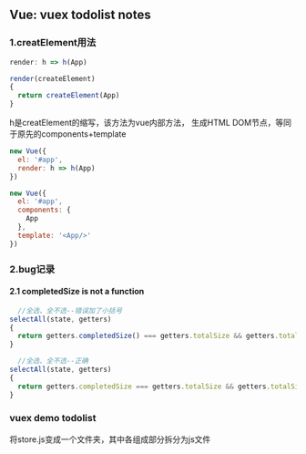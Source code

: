 
## Vue: vuex todolist notes

### 1.creatElement用法
```javascript
render: h => h(App)

render(createElement)
{
  return createElement(App)
}
```
h是creatElement的缩写，该方法为vue内部方法，
生成HTML DOM节点，等同于原先的components+template
```javascript
new Vue({
  el: '#app',
  render: h => h(App)
})

new Vue({
  el: '#app',
  components: {
    App
  },
  template: '<App/>'
})
```

### 2.bug记录

#### 2.1 completedSize is not a function
```javascript
  //全选、全不选--错误加了小括号
selectAll(state, getters)
{
  return getters.completedSize() === getters.totalSize && getters.totalSize > 0
}

  //全选、全不选--正确
selectAll(state, getters)
{
  return getters.completedSize === getters.totalSize && getters.totalSize > 0
}
```

### vuex demo todolist
将store.js变成一个文件夹，其中各组成部分拆分为js文件
